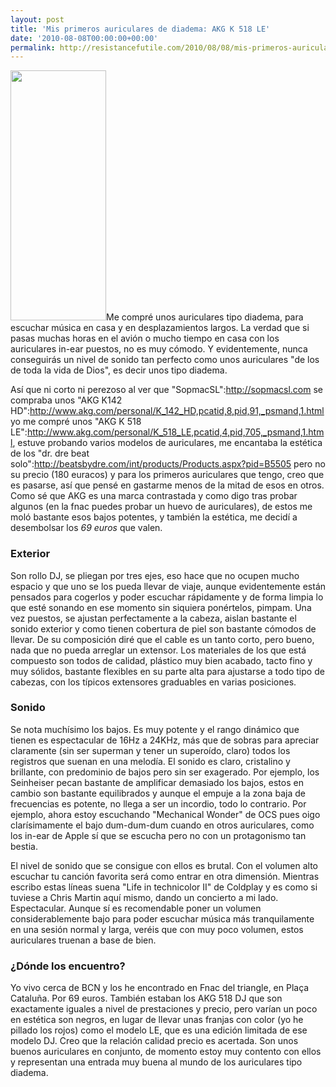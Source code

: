 ```yaml
---
layout: post
title: 'Mis primeros auriculares de diadema: AKG K 518 LE'
date: '2010-08-08T00:00:00+00:00'
permalink: http://resistancefutile.com/2010/08/08/mis-primeros-auriculares-de-diadema-akg-k-518-le/
---
```

<img src="http://resistancefutile.com/wp-content/image_red49350ef2da943.jpg" alt="" title="AKG K 518 LE" width="153" height="400" class="derecha_borde" />Me compré unos auriculares tipo diadema, para escuchar música en casa y en desplazamientos largos. La verdad que si pasas muchas horas en el avión o mucho tiempo en casa con los auriculares in-ear puestos, no es muy cómodo. Y evidentemente, nunca conseguirás un nivel de sonido tan perfecto como unos auriculares "de los de toda la vida de Dios", es decir unos tipo diadema. 

Así que ni corto ni perezoso al ver que "SopmacSL":http://sopmacsl.com se compraba unos "AKG K142 HD":http://www.akg.com/personal/K_142_HD,pcatid,8,pid,91,_psmand,1.html yo me compré unos "AKG K 518 LE":http://www.akg.com/personal/K_518_LE,pcatid,4,pid,705,_psmand,1.html, estuve probando varios modelos de auriculares, me encantaba la estética de los "dr. dre beat solo":http://beatsbydre.com/int/products/Products.aspx?pid=B5505 pero no su precio (180 euracos) y para los primeros auriculares que tengo, creo que es pasarse, así que pensé en gastarme menos de la mitad de esos en otros. Como sé que AKG es una marca contrastada y como digo tras probar algunos (en la fnac puedes probar un huevo de auriculares), de estos me moló bastante esos bajos potentes, y también la estética, me decidí a desembolsar los *69 euros* que valen.

<h3>Exterior</h3>
Son rollo DJ, se pliegan por tres ejes, eso hace que no ocupen mucho espacio y que uno se los pueda llevar de viaje, aunque evidentemente están pensados para cogerlos y poder escuchar rápidamente y de forma limpia lo que esté sonando en ese momento sin siquiera ponértelos, pimpam. Una vez puestos, se ajustan perfectamente a la cabeza, aislan bastante el sonido exterior y como tienen cobertura de piel son bastante cómodos de llevar. De su composición diré que el cable es un tanto corto, pero bueno, nada que no pueda arreglar un extensor. Los materiales de los que está compuesto son todos de calidad, plástico muy bien acabado, tacto fino y muy sólidos, bastante flexibles en su parte alta para ajustarse a todo tipo de cabezas, con los típicos extensores graduables en varias posiciones.

<h3>Sonido</h3>
Se nota muchísimo los bajos. Es muy potente y el rango dinámico que tienen es espectacular de 16Hz a 24KHz, más que de sobras para apreciar claramente (sin ser superman y tener un superoído, claro) todos los registros que suenan en una melodía. El sonido es claro, cristalino y brillante, con predominio de bajos pero sin ser exagerado. Por ejemplo, los Seinheiser pecan bastante de amplificar demasiado los bajos, estos en cambio son bastante equilibrados y aunque el empuje a la zona baja de frecuencias es potente, no llega a ser un incordio, todo lo contrario. Por ejemplo, ahora estoy escuchando "Mechanical Wonder" de OCS pues oigo clarísimamente el bajo dum-dum-dum cuando en otros auriculares, como los in-ear de Apple sí que se escucha pero no con un protagonismo tan bestia. 

El nivel de sonido que se consigue con ellos es brutal. Con el volumen alto escuchar tu canción favorita será como entrar en otra dimensión. Mientras escribo estas líneas suena "Life in technicolor II" de Coldplay y es como si tuviese a Chris Martin aquí mismo, dando un concierto a mi lado. Espectacular. Aunque sí es recomendable poner un volumen considerablemente bajo para poder escuchar música más tranquilamente en una sesión normal y larga, veréis que con muy poco volumen, estos auriculares truenan a base de bien. 

<h3>¿Dónde los encuentro?</h3>
Yo vivo cerca de BCN y los he encontrado en Fnac del triangle, en Plaça Cataluña. Por 69 euros. También estaban los AKG 518 DJ que son exactamente iguales a nivel de prestaciones y precio, pero varían un poco en estética son negros, en lugar de llevar unas franjas con color (yo he pillado los rojos) como el modelo LE, que es una edición limitada de ese modelo DJ. Creo que la relación calidad precio es acertada. Son unos buenos auriculares en conjunto, de momento estoy muy contento con ellos y representan una entrada muy buena al mundo de los auriculares tipo diadema.

